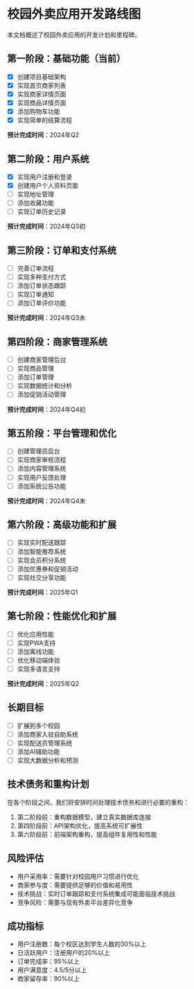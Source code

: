 # 校园外卖应用开发路线图

本文档概述了校园外卖应用的开发计划和里程碑。

## 第一阶段：基础功能（当前）

- [x] 创建项目基础架构
- [x] 实现首页商家列表
- [x] 实现商家详情页面
- [x] 实现商品详情页面
- [x] 添加购物车功能
- [x] 实现简单的结算流程

**预计完成时间**：2024年Q2

## 第二阶段：用户系统

- [x] 实现用户注册和登录
- [x] 创建用户个人资料页面
- [ ] 实现地址管理
- [ ] 添加收藏功能
- [ ] 实现订单历史记录

**预计完成时间**：2024年Q3初

## 第三阶段：订单和支付系统

- [ ] 完善订单流程
- [ ] 实现多种支付方式
- [ ] 添加订单状态跟踪
- [ ] 实现订单通知
- [ ] 添加订单评价功能

**预计完成时间**：2024年Q3末

## 第四阶段：商家管理系统

- [ ] 创建商家管理后台
- [ ] 实现商品管理
- [ ] 添加订单管理
- [ ] 实现数据统计和分析
- [ ] 添加促销活动管理

**预计完成时间**：2024年Q4初

## 第五阶段：平台管理和优化

- [ ] 创建管理员后台
- [ ] 实现商家审核流程
- [ ] 添加内容管理系统
- [ ] 实现用户反馈处理
- [ ] 添加系统公告功能

**预计完成时间**：2024年Q4末

## 第六阶段：高级功能和扩展

- [ ] 实现实时配送跟踪
- [ ] 添加智能推荐系统
- [ ] 实现会员积分系统
- [ ] 添加优惠券和促销活动
- [ ] 实现社交分享功能

**预计完成时间**：2025年Q1

## 第七阶段：性能优化和扩展

- [ ] 优化应用性能
- [ ] 实现PWA支持
- [ ] 添加离线功能
- [ ] 优化移动端体验
- [ ] 实现多语言支持

**预计完成时间**：2025年Q2

## 长期目标

- [ ] 扩展到多个校园
- [ ] 添加商家入驻自助系统
- [ ] 实现配送员管理系统
- [ ] 添加AI辅助功能
- [ ] 实现大数据分析和预测

## 技术债务和重构计划

在各个阶段之间，我们将安排时间处理技术债务和进行必要的重构：

1. 第二阶段前：重构数据模型，建立真实数据库连接
2. 第四阶段前：API架构优化，提高系统可扩展性
3. 第六阶段前：前端架构重构，提高组件复用性和性能

## 风险评估

- 用户采用率：需要针对校园用户习惯进行优化
- 商家参与度：需要提供足够的价值和易用性
- 技术挑战：实时订单跟踪和支付系统集成可能面临技术挑战
- 竞争风险：需要与现有外卖平台差异化竞争

## 成功指标

- 用户注册数：每个校区达到学生人数的30%以上
- 日活跃用户：注册用户的20%以上
- 订单完成率：95%以上
- 用户满意度：4.5/5分以上
- 商家留存率：90%以上